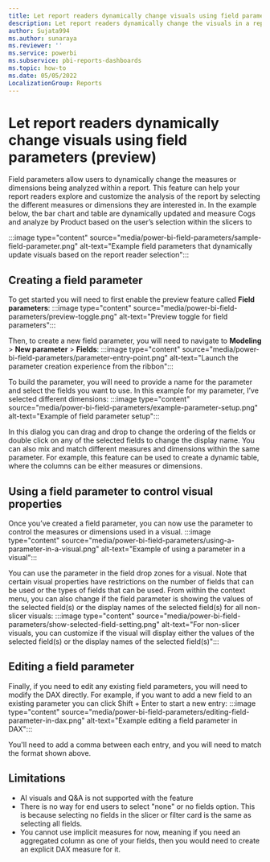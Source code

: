 ```yaml
---
title: Let report readers dynamically change visuals using field parameters (preview)
description: Let report readers dynamically change the visuals in a report using field parameters.  
author: Sujata994
ms.author: sunaraya
ms.reviewer: ''
ms.service: powerbi
ms.subservice: pbi-reports-dashboards
ms.topic: how-to
ms.date: 05/05/2022
LocalizationGroup: Reports
---
```

# Let report readers dynamically change visuals using field parameters (preview)
Field parameters allow users to dynamically change the measures or dimensions being analyzed within a report. This feature can help your report readers explore and customize the analysis of the report by selecting the different measures or dimensions they are interested in. 
In the example below, the bar chart and table are dynamically updated and measure Cogs and analyze by Product based on the user’s selection within the slicers to 

:::image type="content" source="media/power-bi-field-parameters/sample-field-parameter.png" alt-text="Example field parameters that dynamically update visuals based on the report reader selection":::
 
## Creating a field parameter
To get started you will need to first enable the preview feature called **Field parameters**:
:::image type="content" source="media/power-bi-field-parameters/preview-toggle.png" alt-text="Preview toggle for field parameters":::

Then, to create a new field parameter, you will need to navigate to **Modeling** > **New parameter** > **Fields**:
:::image type="content" source="media/power-bi-field-parameters/parameter-entry-point.png" alt-text="Launch the parameter creation experience from the ribbon":::

To build the parameter, you will need to provide a name for the parameter and select the fields you want to use. In this example for my parameter, I’ve selected different dimensions:
:::image type="content" source="media/power-bi-field-parameters/example-parameter-setup.png" alt-text="Example of field parameter setup":::

In this dialog you can drag and drop to change the ordering of the fields or double click on any of the selected fields to change the display name.
You can also mix and match different measures and dimensions within the same parameter. For example, this feature can be used to create a dynamic table, where the columns can be either measures or dimensions. 

## Using a field parameter to control visual properties
Once you’ve created a field parameter, you can now use the parameter to control the measures or dimensions used in a visual.
:::image type="content" source="media/power-bi-field-parameters/using-a-parameter-in-a-visual.png" alt-text="Example of using a parameter in a visual":::

You can use the parameter in the field drop zones for a visual. Note that certain visual properties have restrictions on the number of fields that can be used or the types of fields that can be used.
From within the context menu, you can also change if the field parameter is showing the values of the selected field(s) or the display names of the selected field(s) for all non-slicer visuals:
:::image type="content" source="media/power-bi-field-parameters/show-selected-field-setting.png" alt-text="For non-slicer visuals, you can customize if the visual will display either the values of the selected field(s) or the display names of the selected field(s)":::

## Editing a field parameter
Finally, if you need to edit any existing field parameters, you will need to modify the DAX directly. 
For example, if you want to add a new field to an existing parameter you can click Shift + Enter to start a new entry: 
:::image type="content" source="media/power-bi-field-parameters/editing-field-parameter-in-dax.png" alt-text="Example editing a field parameter in DAX":::

You'll need to add a comma between each entry, and you will need to match the format shown above.

## Limitations
- AI visuals and Q&A is not supported with the feature
- There is no way for end users to select "none" or no fields option. This is because selecting no fields in the slicer or filter card is the same as selecting all fields.
- You cannot use implicit measures for now, meaning if you need an aggregated column as one of your fields, then you would need to create an explicit DAX measure for it. 
